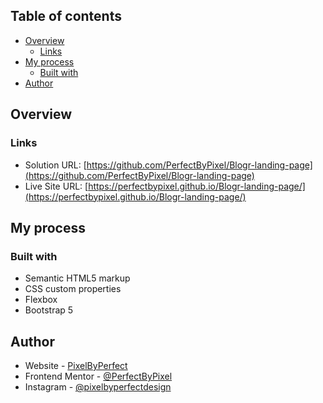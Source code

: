## Table of contents

- [Overview](#overview)
  - [Links](#links)
- [My process](#my-process)
  - [Built with](#built-with)
- [Author](#author)

## Overview

### Links

- Solution URL: [https://github.com/PerfectByPixel/Blogr-landing-page](https://github.com/PerfectByPixel/Blogr-landing-page)
- Live Site URL: [https://perfectbypixel.github.io/Blogr-landing-page/](https://perfectbypixel.github.io/Blogr-landing-page/)

## My process

### Built with

- Semantic HTML5 markup
- CSS custom properties
- Flexbox
- Bootstrap 5

## Author

- Website - [PixelByPerfect](https://pixelbyperfect.com/)
- Frontend Mentor - [@PerfectByPixel](https://www.frontendmentor.io/profile/yourusername)
- Instagram - [@pixelbyperfectdesign](https://www.instagram.com/pixelbyperfectdesign/)

